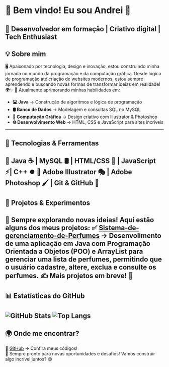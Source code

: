 # 👋 Bem vindo! Eu sou Andrei 🚀

🎯 **Desenvolvedor em formação | Criativo digital | Tech Enthusiast**
---
## 💡 Sobre mim
🖥️ Apaixonado por tecnologia, design e inovação, estou construindo minha jornada no mundo da programação e da computação gráfica. Desde lógica de programação até criação de websites modernos, estou sempre aprendendo e buscando novas formas de transformar ideias em realidade! 🌍✨
📌 Atualmente aprimorando minhas habilidades em:
- **💻 Java** → Construção de algoritmos e lógica de programação
- **🛢️ Banco de Dados** → Modelagem e consultas SQL no MySQL
- **🎨 Computação Gráfica** → Design criativo com Illustrator & Photoshop
- **🌐 Desenvolvimento Web** → HTML, CSS e JavaScript para sites incríveis
---
## 🚀 Tecnologias & Ferramentas
🔹 Java ☕ | MySQL 🛢️ | HTML/CSS 🎨 | JavaScript ⚡| C++ ⏺️ 
🔹 Adobe Illustrator 🎭 | Adobe Photoshop 🖌️ | Git & GitHub 🐙
---
## 🎯 Projetos & Experimentos
📌 Sempre explorando novas ideias! Aqui estão alguns dos meus projetos:
✅ [Sistema-de-gerenciamento-de-Perfumes](#) → Desenvolimento de uma aplicação em Java com Programação Orientada a Objetos (POO) e ArrayList para gerenciar uma lista de perfumes, permitindo que o usuário cadastre, altere, exclua e consulte os perfumes.
✍️ Mais projetos em breve! 🚀
---


## 📊 Estatísticas do GitHub
![GitHub Stats](https://github-readme-stats.vercel.app/api?polovomo=seu-usuario&show_icons=true&theme=radical)
![Top Langs](https://github-readme-stats.vercel.app/api/top-langs/?polovomo=seu-usuario&layout=compact&theme=radical)
---
## 🌍 Onde me encontrar?
📌 [GitHub](https://github.com/polovomo?tab=repositories) → Confira meus códigos!    
🚀 Sempre pronto para novas oportunidades e desafios! Vamos construir algo incrível juntos? 😃

